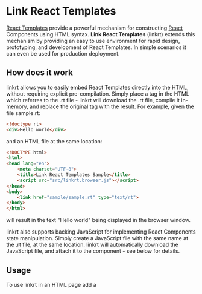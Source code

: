 # Link React Templates

[React Templates](https://github.com/wix/react-templates) provide a powerful mechanism for constructing [React](http://facebook.github.io/react/index.html) Components using HTML syntax. **Link React Templates** (linkrt) extends this mechanism by providing an easy to use environment for rapid design, prototyping, and development of React Templates. In simple scenarios it can even be used for production deployment.

## How does it work
linkrt allows you to easily embed React Templates directly into the HTML, without requiring explicit pre-compilation. Simply place a <link> tag in the HTML which referres to the .rt file - linkrt will download the .rt file, compile it in-memory, and replace the original <link> tag with the result. For example, given the file sample.rt:

```html
<!doctype rt>
<div>Hello world</div>
```
and an HTML file at the same location:

```html
<!DOCTYPE html>
<html>
<head lang="en">
    <meta charset="UTF-8">
    <title>Link React Templates Sample</title>
    <script src="src/linkrt.browser.js"></script>
</head>
<body>
    <link href="sample/sample.rt" type="text/rt">
</body>
</html>
```
will result in the text "Hello world" being displayed in the browser window.

linkrt also supports backing JavaScript for implementing React Components state manipulation. Simply create a JavaScript file with the same name at the .rt file, at the same location. linkrt will automatically download the JavaScript file, and attach it to the component - see below for details.

## Usage
To use linkrt in an HTML page add a <script> tag referencing *linkrt.browser.js*. This tag can be placed anywhere in the page, and will not interfer with any other scripts used by the page. The linkrt script will begin downloading and processing the component files (.rt and .js) after the browser's **Document Ready** event. As soon as each component is download, it is immediatly processed and the result is injected into the DOM.

**Note:** <link> tags rferencing component files must have the *type="text/rt"* attribute, otherwise it will be igonred. That .rt extension in the href is optional.

If an error occurs during download or processing of the component files, an error message will be written to the browser's console.